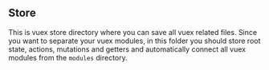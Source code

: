 ## Store

This is vuex store directory where you can save all vuex related files. Since you want to separate your vuex modules, in this folder you should store root state, actions, mutations and getters and automatically connect all vuex modules from the  `modules`  directory.

